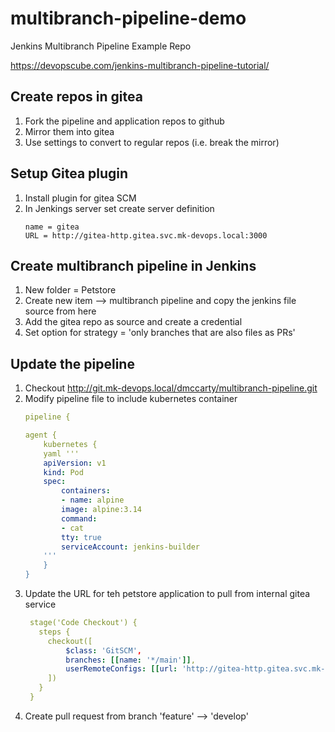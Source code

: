 # multibranch-pipeline-demo
Jenkins Multibranch Pipeline Example Repo

https://devopscube.com/jenkins-multibranch-pipeline-tutorial/

## Create repos in gitea
1. Fork the pipeline and application repos to github
2. Mirror them into gitea
3. Use settings to convert to regular repos (i.e. break the mirror)


## Setup Gitea plugin
1. Install plugin for gitea SCM
2. In Jenkings server set create server definition
    ```
    name = gitea
    URL = http://gitea-http.gitea.svc.mk-devops.local:3000
    ```

## Create multibranch pipeline in Jenkins
1. New folder = Petstore
2. Create new item --> multibranch pipeline and copy the jenkins file source from here
3. Add the gitea repo as source and create a credential
4. Set option for strategy = 'only branches that are also files as PRs'

## Update the pipeline
1. Checkout http://git.mk-devops.local/dmccarty/multibranch-pipeline.git
2. Modify pipeline file to include kubernetes container
    ```yaml
    pipeline {

    agent {
        kubernetes {
        yaml '''
        apiVersion: v1
        kind: Pod
        spec:
            containers:
            - name: alpine
            image: alpine:3.14
            command:
            - cat
            tty: true
            serviceAccount: jenkins-builder
        '''
        }
    }
    ```
3. Update the URL for teh petstore application to pull from internal gitea service
   ```yaml
    stage('Code Checkout') {
      steps {
        checkout([
            $class: 'GitSCM',
            branches: [[name: '*/main']],
            userRemoteConfigs: [[url: 'http://gitea-http.gitea.svc.mk-devops.local:3000/dmccarty/spring-petclinic.git']]
        ])
      }
    }
   ```
4. Create pull request from branch 'feature' --> 'develop'
